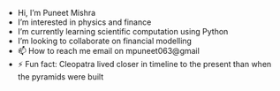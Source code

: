 - Hi, I’m Puneet Mishra
- I’m interested in physics and finance
- I’m currently learning scientific computation using Python
- I’m looking to collaborate on financial modelling
- 📫 How to reach me email on mpuneet063@gmail
- ⚡ Fun fact: Cleopatra lived closer in timeline to the present than when the pyramids were built
<!---
mpuneet063/mpuneet063 is a ✨ special ✨ repository because its `README.md` (this file) appears on your GitHub profile.
You can click the Preview link to take a look at your changes.
--->
